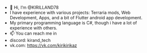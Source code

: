 - 👋 Hi, I’m @KIRILLAND78
- I have experience with various projects: Terraria mods, Web Development, Apps, and a bit of Flutter android app development.
- My primary programming language is C#, though i have a lot of experience with others. 
- 📫 You can reach me in
- discord: kirand_tech
- vk.com: https://vk.com/kirikirikaz
                          

<!---
KIRILLAND78/KIRILLAND78 is a ✨ special ✨ repository because its `README.md` (this file) appears on your GitHub profile.
You can click the Preview link to take a look at your changes.
--->
